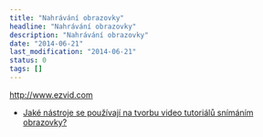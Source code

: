 ```yaml
---
title: "Nahrávání obrazovky"
headline: "Nahrávání obrazovky"
description: "Nahrávání obrazovky"
date: "2014-06-21"
last_modification: "2014-06-21"
status: 0
tags: []
---
```


http://www.ezvid.com

  - [Jaké nástroje se používají na tvorbu video tutoriálů snímáním obrazovky?](https://365tipu.wordpress.com/2015/06/05/tip156-jake-nastroje-se-pouzivaji-na-tvorbu-video-tutorialu-snimanim-obrazovky/)